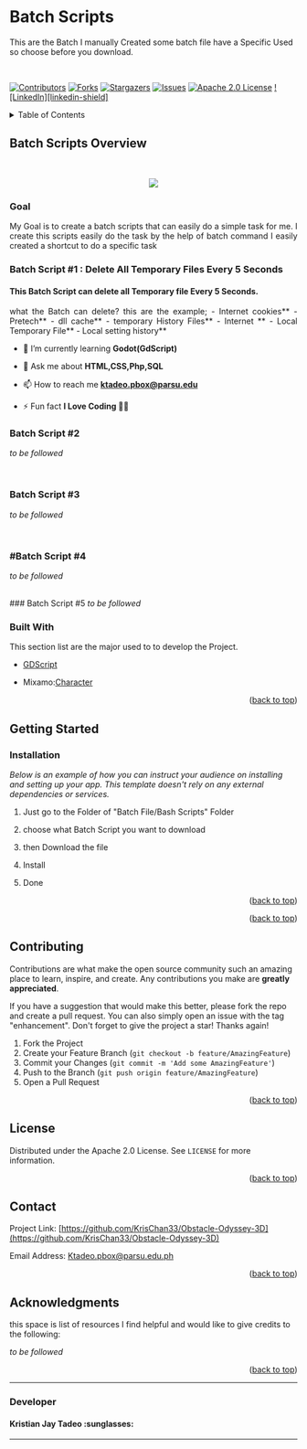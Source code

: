 
 
# Batch Scripts
This are the Batch I manually Created some batch file have a Specific Used so choose before you download.

<br> 
<!-- Improved compatibility of back to top link: See: https://github.com/othneildrew/Best-README-Template/pull/73 -->
<a name="readme-top"></a>
<!--
*** Thanks for checking out the Best-README-Template. If you have a suggestion
*** that would make this better, please fork the repo and create a pull request
*** or simply open an issue with the tag "enhancement".
*** Don't forget to give the project a star!
*** Thanks again! Now go create something AMAZING! :D
-->



<!-- PROJECT SHIELDS -->
<!--
*** I'm using markdown "reference style" links for readability.
*** Reference links are enclosed in brackets [ ] instead of parentheses ( ).
*** See the bottom of this document for the declaration of the reference variables
*** for contributors-url, forks-url, etc. This is an optional, concise syntax you may use.
*** https://www.markdownguide.org/basic-syntax/#reference-style-links
-->
[![Contributors][contributors-shield]][contributors-url]
[![Forks][forks-shield]][forks-url]
[![Stargazers][stars-shield]][stars-url]
[![Issues][issues-shield]][issues-url]
[![Apache 2.0 License][license-shield]][license-url]
[![LinkedIn][linkedin-shield]][linkedin-url]


<details>
  <summary>Table of Contents</summary>
  <ol>
    <li>
      <a href="#Game-Overview">Game Overview</a>
      <ul>
        <li><a href ="#Goal">Goal</li>
          <li><a href ="#Batch Script #1 : Delete all Temporary Files Every 5 Seconds">Delete all Temporary Files Every 5 Seconds</li>
       <li><a href ="#">#Batch Script #2</li>
         <li><a href ="#">#Batch Script #3</li>
         <li><a href ="#">#Batch Script #4</li>
         <li><a href ="#">#Batch Script #5</li>
         <li><a href="#">#Batch Script #6</a></li>
         <li><a href ="#">#Batch Script #7</li>
      </ul>
    </li>
    <li>
      <a href="#getting-started">Getting Started</a>
      <ul>
        <li><a href="#installation">Installation</a></li>
      </ul>
    </li>
   <!-- <li><a href="#usage">Usage</a></li> 
    <li><a href="#roadmap">Roadmap</a></li>-->
    <li><a href="#contributing">Contributing</a></li>
    <li><a href="#license">License</a></li>
    <li><a href="#contact">Contact</a></li>
    <li><a href="#acknowledgments">Acknowledgments</a></li>
  </ol>
</details>



<!-- ABOUT THE PROJECT -->
## Batch Scripts Overview
<br />
<p align="center"> 
  <img align = "center" src = "https://github.com/KrisChan33/BatchScripts/blob/main/images/batch-file.png">
</p>

<div align = "Justify">
 
### Goal
<p>My Goal is to create a batch scripts that can easily do a simple task for me. I create this scripts easily do the task by the help of batch command I easily created a shortcut to do a specific task</p> 

### Batch Script #1 : Delete All Temporary Files Every 5 Seconds

<h4>This Batch Script can delete all Temporary file Every 5 Seconds.</h4>
 what the Batch can delete? this are the example; 
- Internet cookies**
-  Pretech**
-  dll cache**
-  temporary History Files**
-  Internet **
-  Local Temporary File**
-  Local setting history**

- 🌱 I’m currently learning **Godot(GdScript)**

- 💬 Ask me about **HTML,CSS,Php,SQL**

- 📫 How to reach me **ktadeo.pbox@parsu.edu**

- ⚡ Fun fact **I Love Coding 👨‍💻**
</div>

### Batch Script #2
<i>to be followed</i>

<br/>

### Batch Script #3
<i>to be followed</i>

<br/>

### #Batch Script #4
<i>to be followed</i>

<br/>
### Batch Script #5
<i>to be followed</i>

<br/>
 
### Built With</p>

This section  list are the major  used to to develop the Project.

- [GDScript](https://docs.godotengine.org/en/stable/tutorials/scripting/gdscript/index.html)

- Mixamo:[Character](https://godotengine.org/)
  
 

<p align="right">(<a href="#readme-top">back to top</a>)</p>

## Getting Started 

### Installation

_Below is an example of how you can instruct your audience on installing and setting up your app. This template doesn't rely on any external dependencies or services._

1. Just go to the Folder of "Batch File/Bash Scripts" Folder  

2.  choose what Batch Script you want to download 

3. then Download  the file

4. Install
   
6. Done
<p align="right">(<a href="#readme-top">back to top</a>)</p>



<!-- USAGE EXAMPLES 
## Usage

Use this space to show useful examples of how a project can be used. Additional screenshots, code examples and demos work well in this space. You may also link to more resources.

_For more examples, please refer to the [Documentation](https://example.com)_
-->
<p align="right">(<a href="#readme-top">back to top</a>)</p>




<!-- ROADMAP 
## Roadmap

- [x] Add Changelog
- [x] Add back to top links
- [ ] Add Additional Templates w/ Examples
- [ ] Add "components" document to easily copy & paste sections of the readme
- [ ] Multi-language Support
    - [ ] Chinese
    - [ ] Spanish

See the [open issues](https://github.com/KrisChan33/Obstacle-Odyssey-3D/issues) for a full list of proposed features (and known issues).

<p align="right">(<a href="#readme-top">back to top</a>)</p>

-->

<!-- CONTRIBUTING -->
## Contributing

Contributions are what make the open source community such an amazing place to learn, inspire, and create. Any contributions you make are **greatly appreciated**.

If you have a suggestion that would make this better, please fork the repo and create a pull request. You can also simply open an issue with the tag "enhancement".
Don't forget to give the project a star! Thanks again!

1. Fork the Project
2. Create your Feature Branch (`git checkout -b feature/AmazingFeature`)
3. Commit your Changes (`git commit -m 'Add some AmazingFeature'`)
4. Push to the Branch (`git push origin feature/AmazingFeature`)
5. Open a Pull Request

<p align="right">(<a href="#readme-top">back to top</a>)</p>


<!-- LICENSE -->
## License

Distributed under the Apache 2.0 License. See `LICENSE` for more information.

<p align="right">(<a href="#readme-top">back to top</a>)</p>



<!-- CONTACT -->
## Contact

Project Link: [https://github.com/KrisChan33/Obstacle-Odyssey-3D](https://github.com/KrisChan33/Obstacle-Odyssey-3D)

Email Address: Ktadeo.pbox@parsu.edu.ph

<p align="right">(<a href="#readme-top">back to top</a>)</p>


<!-- ACKNOWLEDGMENTS -->
## Acknowledgments

 this space is list of resources I find helpful and would like to give credits to the following: 


<i>to be followed</i>
<!--
* [Godot engine](https://godotengine.org/)
* [Mixamo](https://www.mixamo.com/)
* [Blender](https://www.blender.org/)
* [Turbo Squid](https://www.turbosquid.com/)
* [Freepik](https://www.freepik.com/3d-models)

-->
<p align="right">(<a href="#readme-top">back to top</a>)</p>



<!-- MARKDOWN LINKS & IMAGES -->
<!-- https://www.markdownguide.org/basic-syntax/#reference-style-links -->
[Godot Engine]:https://godotengine.org/
[contributors-shield]: https://img.shields.io/github/contributors/KrisChan33/BatchScripts.svg?style=for-the-badge
[contributors-url]: https://github.com/KrisChan33/Obstacle-Odyssey-3D/graphs/contributors
[forks-shield]: https://img.shields.io/github/forks/KrisChan33/BastchScripts.svg?style=for-the-badge
[forks-url]: https://github.com/KrisChan33/Obstacle-Odyssey-3D/network/members
[stars-shield]: https://img.shields.io/github/stars/KrisChan33/BatchScripts.svg?style=for-the-badge
[stars-url]: https://github.com/KrisChan33/Obstacle-Odyssey-3D/stargazers
[issues-shield]: https://img.shields.io/github/issues/KrisChan33/BatchScripts.svg?style=for-the-badge
[issues-url]: https://github.com/KrisChan33/Obstacle-Odyssey-3D/issues
[license-shield]: https://img.shields.io/github/license/KrisChan33/BatchScripts.svg?style=for-the-badge
[license-url]: https://github.com/KrisChan33/BatchScripts/blob/master/LICENSE
[linkedin-url]: https://linkedin.com/in/kristian-jay-tadeo

<hr>

### Developer 
<h4><b>Kristian Jay Tadeo :sunglasses:</b></h4>
<hr>
